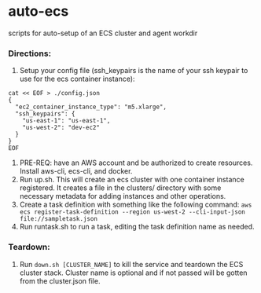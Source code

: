 # auto-ecs
scripts for auto-setup of an ECS cluster and agent workdir

### Directions:

1. Setup your config file (ssh_keypairs is the name of your ssh keypair to use for the ecs container instance):
```
cat << EOF > ./config.json
{
  "ec2_container_instance_type": "m5.xlarge",
  "ssh_keypairs": {
    "us-east-1": "us-east-1",
    "us-west-2": "dev-ec2"
  }
}
EOF
```
1. PRE-REQ: have an AWS account and be authorized to create resources. Install aws-cli, ecs-cli, and docker.
1. Run up.sh. This will create an ecs cluster with one container instance registered. It creates a file in the clusters/ directory with some necessary metadata for adding instances and other operations.
1. Create a task definition with something like the following command: `aws ecs register-task-definition --region us-west-2 --cli-input-json file://sampletask.json`
1. Run runtask.sh to run a task, editing the task definition name as needed.

### Teardown:
  
1. Run `down.sh [CLUSTER_NAME]` to kill the service and teardown the ECS cluster stack. Cluster name is optional and if not passed will be gotten from the cluster.json file.

